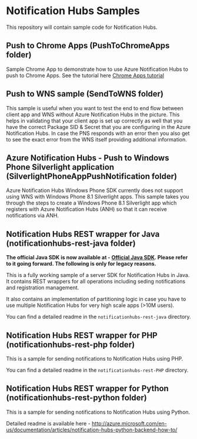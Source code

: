 # Notification Hubs Samples

This repository will contain sample code for Notification Hubs.

## Push to Chrome Apps (PushToChromeApps folder) 
Sample Chrome App to demonstrate how to use Azure Notification Hubs to push to Chrome Apps. See the tutorial here [Chrome Apps tutorial]

## Push to WNS sample (SendToWNS folder)
This sample is useful when you want to test the end to end flow between client app and WNS without Azure Notification Hubs in the picture. This helps in validating that your client app is set up correctly as well that you have the correct Package SID & Secret that you are configuring in the Azure Notification Hubs. In case the PNS responds with an error then you also get to see the exact error from the WNS itself providing additional information.

## Azure Notification Hubs - Push to Windows Phone Silverlight application (SilverlightPhoneAppPushNotification folder)
Azure Notification Hubs Windows Phone SDK currently does not support using WNS with Windows Phone 8.1 Silverlight apps. This sample takes you through the steps to create a Windows Phone 8.1 Silverlight app which registers with Azure Notification Hubs (ANH) so that it can receive notifications via ANH. 

## Notification Hubs REST wrapper for Java (notificationhubs-rest-java folder)

**The official Java SDK is now available at - [Official Java SDK]. Please refer to it going forward. The following is only for legacy reasons.**

This is a fully working sample of a server SDK for Notification Hubs in Java. It contains REST wrappers for all operations including seding notifications and registration management.

It also contains an implementation of partitioning logic in case you have to use multiple Notification Hubs for very high scale apps (>10M users).

You can find a detailed readme in the `notificationhubs-rest-java` directory.

## Notification Hubs REST wrapper for PHP (notificationhubs-rest-php folder)
This is a sample for sending notifications to Notification Hubs using PHP.

You can find a detailed readme in the `notificationhubs-rest-PHP` directory.

## Notification Hubs REST wrapper for Python (notificationhubs-rest-python folder)
This is a sample for sending notifications to Notification Hubs using Python.

Detailed readme is available here - 
http://azure.microsoft.com/en-us/documentation/articles/notification-hubs-python-backend-how-to/

[Official Java SDK]: https://github.com/Azure/azure-notificationhubs-java-backend
[Chrome Apps tutorial]: http://azure.microsoft.com/en-us/documentation/articles/notification-hubs-chrome-get-started/
